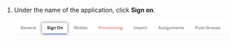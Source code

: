 1. Under the name of the application, click **Sign on**.

   ![Sign On tab](/assets/images/help/saml/okta-ae-sign-on-tab.png)
